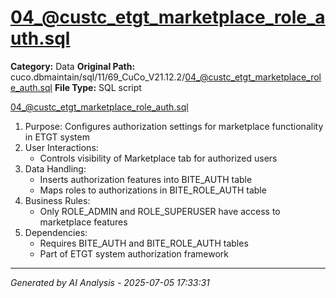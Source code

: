 # 04_@custc_etgt_marketplace_role_auth.sql

**Category:** Data
**Original Path:** cuco.dbmaintain/sql/11/69_CuCo_V21.12.2/04_@custc_etgt_marketplace_role_auth.sql
**File Type:** SQL script

04_@custc_etgt_marketplace_role_auth.sql
1. Purpose: Configures authorization settings for marketplace functionality in ETGT system
2. User Interactions:
   - Controls visibility of Marketplace tab for authorized users
3. Data Handling:
   - Inserts authorization features into BITE_AUTH table
   - Maps roles to authorizations in BITE_ROLE_AUTH table
4. Business Rules:
   - Only ROLE_ADMIN and ROLE_SUPERUSER have access to marketplace features
5. Dependencies:
   - Requires BITE_AUTH and BITE_ROLE_AUTH tables
   - Part of ETGT system authorization framework

---
*Generated by AI Analysis - 2025-07-05 17:33:31*
